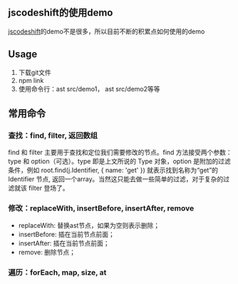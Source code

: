 ## jscodeshift的使用demo
[jscodeshift](https://github.com/facebook/jscodeshift)的demo不是很多，所以目前不断的积累点如何使用的demo


## Usage
1. 下载git文件
2. npm link 
3. 使用命令行：ast src/demo1， ast src/demo2等等

## 常用命令
### 查找：find, filter, 返回数组
  find 和 filter 主要用于查找和定位我们需要修改的节点。find 方法接受两个参数：type 和 option（可选）。type 即是上文所说的 Type 对象，option 是附加的过滤条件，例如 root.find(j.Identifier, { name: 'get' }) 就表示找到名称为“get”的 Identifier 节点, 返回一个array。当然这只能去做一些简单的过滤，对于复杂的过滤就该 filter 登场了。

### 修改：replaceWith, insertBefore, insertAfter, remove
  + replaceWith: 替换ast节点，如果为空则表示删除；
  + insertBefore: 插在当前节点前面；
  + insertAfter: 插在当前节点前面；
  + remove: 删除节点；
### 遍历：forEach, map, size, at
